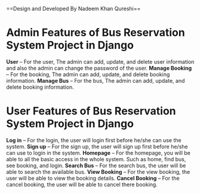 ==Design and Developed By Nadeem Khan Qureshi==

# **Admin Features of Bus Reservation System Project in Django**
**User** – For the user, The admin can add, update, and delete user information and also the admin can change the password of the user.
**Manage Booking** – For the booking, The admin can add, update, and delete booking information.
**Manage Bus** – For the bus, The admin can add, update, and delete booking information.
# **User Features of Bus Reservation System Project in Django**
**Log in** – For the login, the user will login first before he/she can use the system.
**Sign up** – For the sign up, the user will sign up first before he/she can use to login in the system.
**Homepage** – For the homepage, you will be able to all the basic access in the whole system. Such as home, find bus, see booking, and login.
**Search Bus** – For the search bus, the user will be able to search the available bus.
**View Booking** – For the view booking, the user will be able to view the booking details.
**Cancel Booking** – For the cancel booking, the user will be able to cancel there booking.


